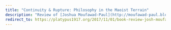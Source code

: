 ```yaml
---
title: "Continuity & Rupture: Philosophy in the Maoist Terrain"
description: "Review of [Joshua Moufawad-Paul](http://moufawad-paul.blogspot.com/)'s book of Maoist philosophy"
redirect_to: https://platypus1917.org/2017/11/01/book-review-josh-moufawad-paul-continuity-rupture-philosophy-maoist-terrain/
---
```

